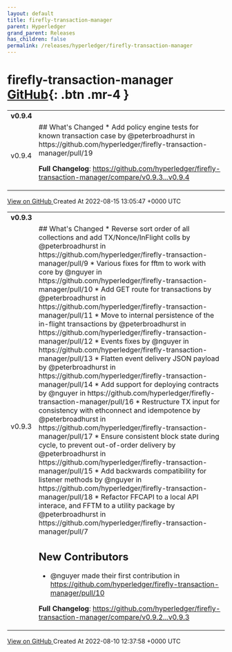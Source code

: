 ```yaml
---
layout: default
title: firefly-transaction-manager
parent: Hyperledger
grand_parent: Releases
has_children: false
permalink: /releases/hyperledger/firefly-transaction-manager
---
```


# firefly-transaction-manager <span class="fs-3 right-align">[GitHub](https://github.com/hyperledger/firefly-transaction-manager){: .btn .mr-4 }</span>


<div>
    <table>
        <tr>
            <td colspan="2">
                <b>
                    v0.9.4
                </b>
            </td>
        </tr>
        <tr>
            <td>
                <span class="chip">
                    v0.9.4
                </span>
            </td>
            <td>
                ## What's Changed
* Add policy engine tests for known transaction case by @peterbroadhurst in https://github.com/hyperledger/firefly-transaction-manager/pull/19


**Full Changelog**: https://github.com/hyperledger/firefly-transaction-manager/compare/v0.9.3...v0.9.4
            </td>
        </tr>
    </table>
    <a href="https://github.com/hyperledger/firefly-transaction-manager/releases/tag/v0.9.4" class=".btn">
        View on GitHub
    </a>
    <span class="right-align">
        Created At 2022-08-15 13:05:47 +0000 UTC
    </span>
</div>

<div>
    <table>
        <tr>
            <td colspan="2">
                <b>
                    v0.9.3
                </b>
            </td>
        </tr>
        <tr>
            <td>
                <span class="chip">
                    v0.9.3
                </span>
            </td>
            <td>
                ## What's Changed
* Reverse sort order of all collections and add TX/Nonce/InFlight colls by @peterbroadhurst in https://github.com/hyperledger/firefly-transaction-manager/pull/9
* Various fixes for fftm to work with core by @nguyer in https://github.com/hyperledger/firefly-transaction-manager/pull/10
* Add GET route for transactions by @peterbroadhurst in https://github.com/hyperledger/firefly-transaction-manager/pull/11
* Move to internal persistence of the in-flight transactions by @peterbroadhurst in https://github.com/hyperledger/firefly-transaction-manager/pull/12
* Events fixes by @nguyer in https://github.com/hyperledger/firefly-transaction-manager/pull/13
* Flatten event delivery JSON payload by @peterbroadhurst in https://github.com/hyperledger/firefly-transaction-manager/pull/14
* Add support for deploying contracts by @nguyer in https://github.com/hyperledger/firefly-transaction-manager/pull/16
* Restructure TX input for consistency with ethconnect and idempotence by @peterbroadhurst in https://github.com/hyperledger/firefly-transaction-manager/pull/17
* Ensure consistent block state during cycle, to prevent out-of-order delivery by @peterbroadhurst in https://github.com/hyperledger/firefly-transaction-manager/pull/15
* Add backwards compatibility for listener methods by @nguyer in https://github.com/hyperledger/firefly-transaction-manager/pull/18
* Refactor FFCAPI to a local API interace, and FFTM to a utility package by @peterbroadhurst in https://github.com/hyperledger/firefly-transaction-manager/pull/7

## New Contributors
* @nguyer made their first contribution in https://github.com/hyperledger/firefly-transaction-manager/pull/10

**Full Changelog**: https://github.com/hyperledger/firefly-transaction-manager/compare/v0.9.2...v0.9.3
            </td>
        </tr>
    </table>
    <a href="https://github.com/hyperledger/firefly-transaction-manager/releases/tag/v0.9.3" class=".btn">
        View on GitHub
    </a>
    <span class="right-align">
        Created At 2022-08-10 12:37:58 +0000 UTC
    </span>
</div>

